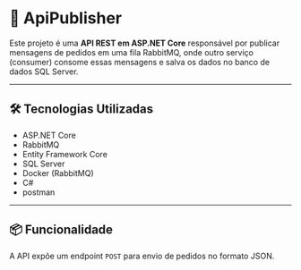 # 📨 ApiPublisher

Este projeto é uma **API REST em ASP.NET Core** responsável por publicar mensagens de pedidos em uma fila RabbitMQ, onde outro serviço (consumer) consome essas mensagens e salva os dados no banco de dados SQL Server.

---

## 🛠️ Tecnologias Utilizadas

- ASP.NET Core
- RabbitMQ
- Entity Framework Core
- SQL Server
- Docker (RabbitMQ)
- C#
- postman

---

## 📦 Funcionalidade

A API expõe um endpoint `POST` para envio de pedidos no formato JSON.
